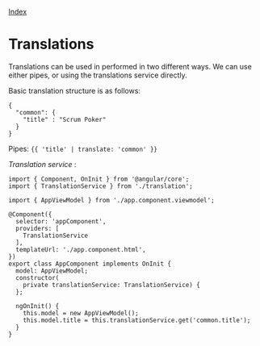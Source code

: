 [Index](../README.md)

Translations
============

Translations can be used in performed in two different ways. We can use either pipes, or using
the translations service directly.

Basic translation structure is as follows:
```
{
  "common": {
    "title" : "Scrum Poker"
  }
}
```

Pipes:
`{{ 'title' | translate: 'common' }}`

*Translation service* :

```
import { Component, OnInit } from '@angular/core';
import { TranslationService } from './translation';

import { AppViewModel } from './app.component.viewmodel';

@Component({
  selector: 'appComponent',
  providers: [
    TranslationService
  ],
  templateUrl: './app.component.html',
})
export class AppComponent implements OnInit {
  model: AppViewModel;
  constructor(
    private translationService: TranslationService) {
  };

  ngOnInit() {
    this.model = new AppViewModel();
    this.model.title = this.translationService.get('common.title');
  }
}

```
